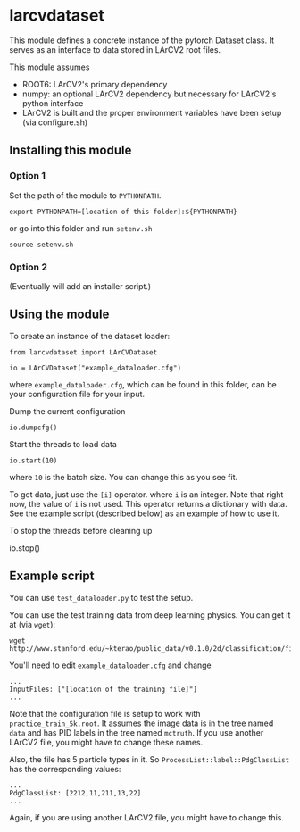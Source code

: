 # larcvdataset

This module defines a concrete instance of the pytorch Dataset class. It serves as an interface to data stored in LArCV2 root files.

This module assumes

* ROOT6: LArCV2's primary dependency
* numpy: an optional LArCV2 dependency but necessary for LArCV2's python interface
* LArCV2 is built and the proper environment variables have been setup (via configure.sh)

## Installing this module

### Option 1

Set the path of the module to `PYTHONPATH`.

    export PYTHONPATH=[location of this folder]:${PYTHONPATH}

or go into this folder and run `setenv.sh`

    source setenv.sh


### Option 2

(Eventually will add an installer script.)


## Using the module

To create an instance of the dataset loader:

    from larcvdataset import LArCVDataset

    io = LArCVDataset("example_dataloader.cfg")

where `example_dataloader.cfg`, which can be found in this folder, can be your configuration file for your input.

Dump the current configuration

    io.dumpcfg()

Start the threads to load data

    io.start(10)

where `10` is the batch size. You can change this as you see fit.

To get data, just use the `[i]` operator. where `i` is an integer.
Note that right now, the value of `i` is not used.
This operator returns a dictionary with data.
See the example script (described below) as an example of how to use it.

To stop the threads before cleaning up

  io.stop()

## Example script

You can use `test_dataloader.py` to test the setup.

You can use the test training data from deep learning physics. You can get it at (via `wget`):

    wget http://www.stanford.edu/~kterao/public_data/v0.1.0/2d/classification/five_particles/practice_train_5k.root

You'll need to edit `example_dataloader.cfg` and change

    ...
    InputFiles: ["[location of the training file]"]
    ...


Note that the configuration file is setup to work with `practice_train_5k.root`.
It assumes the image data is in the tree named `data` and has PID labels in the tree named `mctruth`.
If you use another LArCV2 file, you might have to change these names.

Also, the file has 5 particle types in it.  So `ProcessList::label::PdgClassList` has the corresponding values:

    ...
    PdgClassList: [2212,11,211,13,22]
    ...

Again, if you are using another LArCV2 file, you might have to change this.


